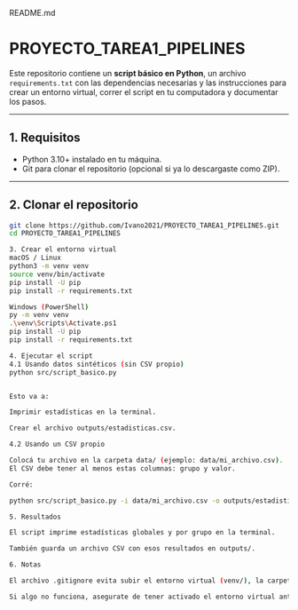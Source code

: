 README.md
# PROYECTO_TAREA1_PIPELINES

Este repositorio contiene un **script básico en Python**, un archivo `requirements.txt` con las dependencias necesarias y las instrucciones para crear un entorno virtual, correr el script en tu computadora y documentar los pasos.

---

## 1. Requisitos

- Python 3.10+ instalado en tu máquina.
- Git para clonar el repositorio (opcional si ya lo descargaste como ZIP).

---

## 2. Clonar el repositorio

```bash
git clone https://github.com/Ivano2021/PROYECTO_TAREA1_PIPELINES.git
cd PROYECTO_TAREA1_PIPELINES

3. Crear el entorno virtual
macOS / Linux
python3 -m venv venv
source venv/bin/activate
pip install -U pip
pip install -r requirements.txt

Windows (PowerShell)
py -m venv venv
.\venv\Scripts\Activate.ps1
pip install -U pip
pip install -r requirements.txt

4. Ejecutar el script
4.1 Usando datos sintéticos (sin CSV propio)
python src/script_basico.py


Esto va a:

Imprimir estadísticas en la terminal.

Crear el archivo outputs/estadisticas.csv.

4.2 Usando un CSV propio

Colocá tu archivo en la carpeta data/ (ejemplo: data/mi_archivo.csv).
El CSV debe tener al menos estas columnas: grupo y valor.

Corré:

python src/script_basico.py -i data/mi_archivo.csv -o outputs/estadisticas.csv

5. Resultados

El script imprime estadísticas globales y por grupo en la terminal.

También guarda un archivo CSV con esos resultados en outputs/.

6. Notas

El archivo .gitignore evita subir el entorno virtual (venv/), la carpeta outputs/ y otros archivos temporales.

Si algo no funciona, asegurate de tener activado el entorno virtual antes de correr el script.
